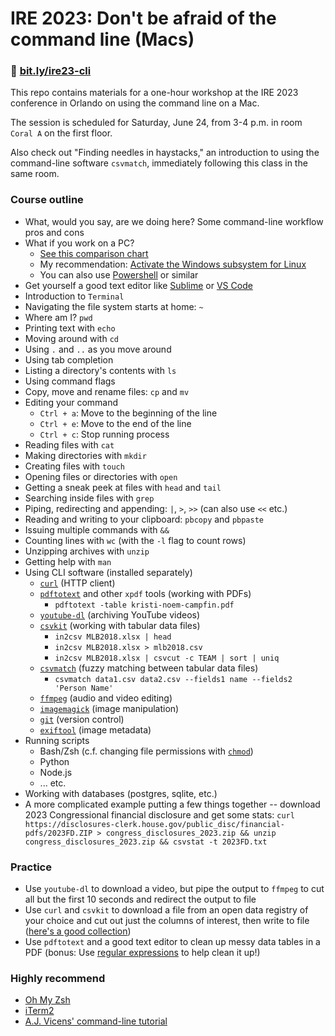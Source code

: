 # IRE 2023: Don't be afraid of the command line (Macs)

### 🔗 [bit.ly/ire23-cli](https://bit.ly/ire23-cli)

This repo contains materials for a one-hour workshop at the IRE 2023 conference in Orlando on using the command line on a Mac.

The session is scheduled for Saturday, June 24, from 3-4 p.m. in room `Coral A` on the first floor.

Also check out "Finding needles in haystacks," an introduction to using the command-line software `csvmatch`, immediately following this class in the same room.

### Course outline
- What, would you say, are we doing here? Some command-line workflow pros and cons
- What if you work on a PC?
    - [See this comparison chart](https://docs.google.com/document/d/1zAzcXbTCt4JvS_P2dZNefsmNH6aMBOQ5MENGTo-Ujv8/edit?usp=sharing)
    - My recommendation: [Activate the Windows subsystem for Linux](https://learn.microsoft.com/en-us/windows/wsl/install)
    - You can also use [Powershell](https://learn.microsoft.com/en-us/powershell) or similar
- Get yourself a good text editor like [Sublime](https://www.sublimetext.com/) or [VS Code](https://code.visualstudio.com/)
- Introduction to `Terminal`
- Navigating the file system starts at home: `~`
- Where am I? `pwd`
- Printing text with `echo`
- Moving around with `cd`
- Using `.` and `..` as you move around
- Using tab completion
- Listing a directory's contents with `ls`
- Using command flags
- Copy, move and rename files: `cp` and `mv`
- Editing your command
    - `Ctrl + a`: Move to the beginning of the line
    - `Ctrl + e`: Move to the end of the line
    - `Ctrl + c`: Stop running process
- Reading files with `cat`
- Making directories with `mkdir`
- Creating files with `touch`
- Opening files or directories with `open`
- Getting a sneak peek at files with `head` and `tail`
- Searching inside files with `grep`
- Piping, redirecting and appending: `|`, `>`, `>>` (can also use `<<` etc.)
- Reading and writing to your clipboard: `pbcopy` and `pbpaste`
- Issuing multiple commands with `&&`
- Counting lines with `wc` (with the `-l` flag to count rows)
- Unzipping archives with `unzip`
- Getting help with `man`
- Using CLI software (installed separately)
    - [`curl`](https://curl.se/) (HTTP client)
    - [`pdftotext`](https://www.xpdfreader.com/index.html) and other `xpdf` tools (working with PDFs)
        - `pdftotext -table kristi-noem-campfin.pdf`
    - [`youtube-dl`](https://youtube-dl.org/) (archiving YouTube videos)
    - [`csvkit`](https://csvkit.readthedocs.io/en/latest/) (working with tabular data files)
        - `in2csv MLB2018.xlsx | head`
        - `in2csv MLB2018.xlsx > mlb2018.csv`
        - `in2csv MLB2018.xlsx | csvcut -c TEAM | sort | uniq`
    - [`csvmatch`](https://github.com/maxharlow/csvmatch) (fuzzy matching between tabular data files)
        - `csvmatch data1.csv data2.csv --fields1 name --fields2 'Person Name'`
    - [`ffmpeg`](https://ffmpeg.org/) (audio and video editing)
    - [`imagemagick`](https://imagemagick.org/index.php) (image manipulation)
    - [`git`](https://git-scm.com/) (version control)
    - [`exiftool`](https://exiftool.org/) (image metadata)
- Running scripts
    - Bash/Zsh (c.f. changing file permissions with [`chmod`](https://en.wikipedia.org/wiki/Chmod#Numerical_permissions))
    - Python
    - Node.js
    - ... etc.
- Working with databases (postgres, sqlite, etc.)
- A more complicated example putting a few things together -- download 2023 Congressional financial disclosure and get some stats: `curl https://disclosures-clerk.house.gov/public_disc/financial-pdfs/2023FD.ZIP > congress_disclosures_2023.zip && unzip congress_disclosures_2023.zip && csvstat -t 2023FD.txt`

### Practice
- Use `youtube-dl` to download a video, but pipe the output to `ffmpeg` to cut all but the first 10 seconds and redirect the output to file
- Use `curl` and `csvkit` to download a file from an open data registry of your choice and cut out just the columns of interest, then write to file ([here's a good collection](https://data.cms.gov/))
- Use `pdftotext` and a good text editor to clean up messy data tables in a PDF (bonus: Use [regular expressions](https://www.regular-expressions.info/) to help clean it up!)

### Highly recommend
- [Oh My Zsh](https://ohmyz.sh/)
- [iTerm2](https://iterm2.com/)
- [A.J. Vicens' command-line tutorial](https://github.com/AJVicens/command-line-for-reporters)
